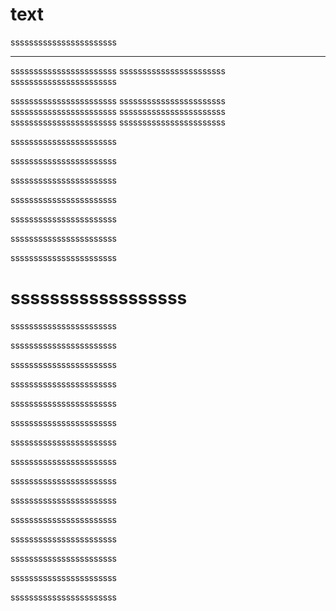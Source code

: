 # text

sssssssssssssssssssssss<hr>
sssssssssssssssssssssss
sssssssssssssssssssssss
sssssssssssssssssssssss

sssssssssssssssssssssss
sssssssssssssssssssssss
sssssssssssssssssssssss
sssssssssssssssssssssss
sssssssssssssssssssssss
sssssssssssssssssssssss

sssssssssssssssssssssss

sssssssssssssssssssssss

sssssssssssssssssssssss

sssssssssssssssssssssss

sssssssssssssssssssssss

sssssssssssssssssssssss

sssssssssssssssssssssss
# ssssssssssssssssss
sssssssssssssssssssssss

sssssssssssssssssssssss

sssssssssssssssssssssss

sssssssssssssssssssssss

sssssssssssssssssssssss

sssssssssssssssssssssss

sssssssssssssssssssssss

sssssssssssssssssssssss

sssssssssssssssssssssss

sssssssssssssssssssssss

sssssssssssssssssssssss

sssssssssssssssssssssss

sssssssssssssssssssssss

sssssssssssssssssssssss

sssssssssssssssssssssss
